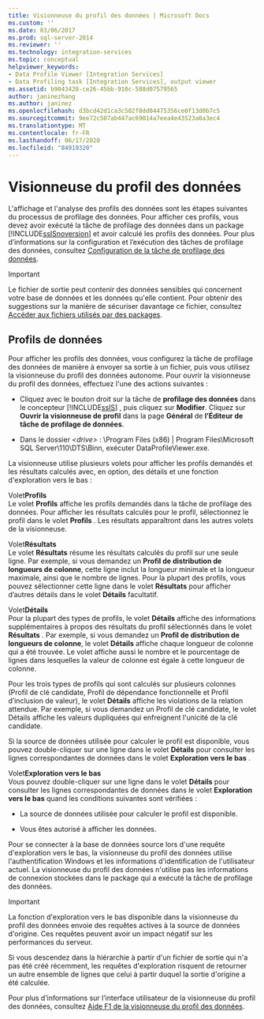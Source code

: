 ```yaml
---
title: Visionneuse du profil des données | Microsoft Docs
ms.custom: ''
ms.date: 03/06/2017
ms.prod: sql-server-2014
ms.reviewer: ''
ms.technology: integration-services
ms.topic: conceptual
helpviewer_keywords:
- Data Profile Viewer [Integration Services]
- Data Profiling task [Integration Services], output viewer
ms.assetid: b9043428-ce26-45bb-910c-588d07579565
author: janinezhang
ms.author: janinez
ms.openlocfilehash: d3bcd42d1ca3c502f8dd04475356ce0f13d0b7c5
ms.sourcegitcommit: 9ee72c507ab447ac69014a7eea4e43523a0a3ec4
ms.translationtype: MT
ms.contentlocale: fr-FR
ms.lasthandoff: 06/17/2020
ms.locfileid: "84919320"
---
```

# <a name="data-profile-viewer"></a>Visionneuse du profil des données
  L'affichage et l'analyse des profils des données sont les étapes suivantes du processus de profilage des données. Pour afficher ces profils, vous devez avoir exécuté la tâche de profilage des données dans un package [!INCLUDE[ssISnoversion](../../includes/ssisnoversion-md.md)] et avoir calculé les profils des données. Pour plus d’informations sur la configuration et l’exécution des tâches de profilage des données, consultez [Configuration de la tâche de profilage des données](data-profiling-task.md).  
  
> [!IMPORTANT]  
>  Le fichier de sortie peut contenir des données sensibles qui concernent votre base de données et les données qu'elle contient. Pour obtenir des suggestions sur la manière de sécuriser davantage ce fichier, consultez [Accéder aux fichiers utilisés par des packages](../access-to-files-used-by-packages.md).  
  
## <a name="data-profiles"></a>Profils de données  
 Pour afficher les profils des données, vous configurez la tâche de profilage des données de manière à envoyer sa sortie à un fichier, puis vous utilisez la visionneuse du profil des données autonome. Pour ouvrir la visionneuse du profil des données, effectuez l'une des actions suivantes :  
  
-   Cliquez avec le bouton droit sur la tâche de **profilage des données** dans le concepteur [!INCLUDE[ssIS](../../includes/ssis-md.md)] , puis cliquez sur **Modifier**. Cliquez sur **Ouvrir la visionneuse de profil** dans la page **Général** de **l’Éditeur de tâche de profilage de données**.  
  
-   Dans le dossier *\<drive>* : \Program Files (x86) | Program Files\Microsoft SQL Server\110\DTS\Binn, exécuter DataProfileViewer.exe.  
  
 La visionneuse utilise plusieurs volets pour afficher les profils demandés et les résultats calculés avec, en option, des détails et une fonction d'exploration vers le bas :  
  
 Volet**Profils**  
 Le volet **Profils** affiche les profils demandés dans la tâche de profilage des données. Pour afficher les résultats calculés pour le profil, sélectionnez le profil dans le volet **Profils** . Les résultats apparaîtront dans les autres volets de la visionneuse.  
  
 Volet**Résultats**  
 Le volet **Résultats** résume les résultats calculés du profil sur une seule ligne. Par exemple, si vous demandez un **Profil de distribution de longueurs de colonne**, cette ligne inclut la longueur minimale et la longueur maximale, ainsi que le nombre de lignes. Pour la plupart des profils, vous pouvez sélectionner cette ligne dans le volet **Résultats** pour afficher d’autres détails dans le volet **Détails** facultatif.  
  
 Volet**Détails**  
 Pour la plupart des types de profils, le volet **Détails** affiche des informations supplémentaires à propos des résultats du profil sélectionnés dans le volet **Résultats** . Par exemple, si vous demandez un **Profil de distribution de longueurs de colonne**, le volet **Détails** affiche chaque longueur de colonne qui a été trouvée. Le volet affiche aussi le nombre et le pourcentage de lignes dans lesquelles la valeur de colonne est égale à cette longueur de colonne.  
  
 Pour les trois types de profils qui sont calculés sur plusieurs colonnes (Profil de clé candidate, Profil de dépendance fonctionnelle et Profil d’inclusion de valeur), le volet **Détails** affiche les violations de la relation attendue. Par exemple, si vous demandez un Profil de clé candidate, le volet Détails affiche les valeurs dupliquées qui enfreignent l'unicité de la clé candidate.  
  
 Si la source de données utilisée pour calculer le profil est disponible, vous pouvez double-cliquer sur une ligne dans le volet **Détails** pour consulter les lignes correspondantes de données dans le volet **Exploration vers le bas** .  
  
 Volet**Exploration vers le bas**  
 Vous pouvez double-cliquer sur une ligne dans le volet **Détails** pour consulter les lignes correspondantes de données dans le volet **Exploration vers le bas** quand les conditions suivantes sont vérifiées :  
  
-   La source de données utilisée pour calculer le profil est disponible.  
  
-   Vous êtes autorisé à afficher les données.  
  
 Pour se connecter à la base de données source lors d'une requête d'exploration vers le bas, la visionneuse du profil des données utilise l'authentification Windows et les informations d'identification de l'utilisateur actuel. La visionneuse du profil des données n'utilise pas les informations de connexion stockées dans le package qui a exécuté la tâche de profilage des données.  
  
> [!IMPORTANT]  
>  La fonction d'exploration vers le bas disponible dans la visionneuse du profil des données envoie des requêtes actives à la source de données d'origine. Ces requêtes peuvent avoir un impact négatif sur les performances du serveur.  
>   
>  Si vous descendez dans la hiérarchie à partir d'un fichier de sortie qui n'a pas été créé récemment, les requêtes d'exploration risquent de retourner un autre ensemble de lignes que celui à partir duquel la sortie d'origine a été calculée.  
  
 Pour plus d’informations sur l’interface utilisateur de la visionneuse du profil des données, consultez [Aide F1 de la visionneuse du profil des données](../data-profile-viewer-f1-help.md).  
  
  
